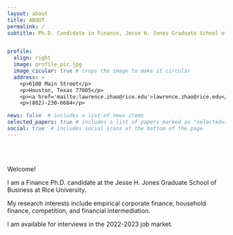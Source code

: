 ```yaml
---
layout: about
title: ABOUT
permalink: /
subtitle: Ph.D. Candidate in Finance, Jesse H. Jones Graduate School of Business


profile:
  align: right
  image: profile_pic.jpg
  image_cicular: true # crops the image to make it circular
  address: >
    <p>6100 Main Street</p>
    <p>Houston, Texas 77005</p>
    <p><a href='mailto:lawrence.zhao@rice.edu'>lawrence.zhao@rice.edu</a></p>
    <p>(802)-230-6684</p>

news: false  # includes a list of news items
selected_papers: true # includes a list of papers marked as "selected={true}"
social: true  # includes social icons at the bottom of the page
---
```


<br/><br/>

Welcome!

I am a Finance Ph.D. candidate at the Jesse H. Jones Graduate School of Business at Rice University.

My research interests include empirical corporate finance, household finance, competition, and financial intermediation. 

I am available for interviews in the 2022-2023 job market.

